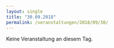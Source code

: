```yaml
---
layout: single
title: "30.09.2018"
permalink: /veranstaltungen/2018/09/30/
---
```


Keine Veranstaltung an diesem Tag.
